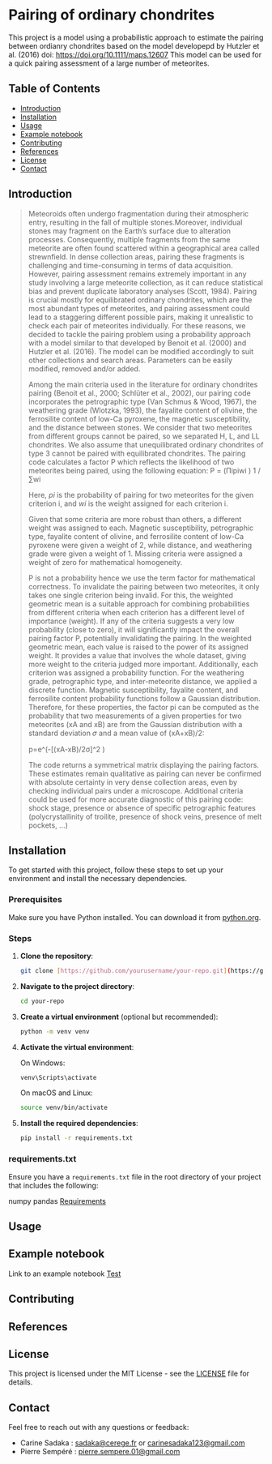 # Pairing of ordinary chondrites

This project is a model using a probabilistic approach to estimate the pairing between ordianry chondrites based on the model developepd by Hutzler et al. (2016) doi:  https://doi.org/10.1111/maps.12607
This model can be used for a quick pairing assessment of a large number of meteorites.

## Table of Contents

- [Introduction](#introduction)
- [Installation](#installation)
- [Usage](#usage)
- [Example notebook](#examplenb)
- [Contributing](#contributing)
- [References](#references)
- [License](#license)
- [Contact](#contact)

## Introduction
> Meteoroids often undergo fragmentation during their atmospheric entry, resulting in the fall of multiple stones.Moreover, individual stones may fragment on the Earth’s surface due to alteration processes. Consequently, multiple fragments from the same meteorite are often found scattered within a geographical area called strewnfield.
> In dense collection areas, pairing these fragments is challenging and time-consuming in terms of data acquisition. However, pairing assessment remains extremely important in any study involving a large meteorite collection, as it can reduce statistical bias and prevent duplicate laboratory analyses (Scott, 1984). Pairing is crucial mostly for equilibrated ordinary chondrites, which are the most abundant types of meteorites, and pairing assessment could lead to a staggering different possible pairs, making it unrealistic to check each pair of meteorites individually.
> For these reasons, we decided to tackle the pairing problem using a probability approach with a model similar to that developed by Benoit et al. (2000) and Hutzler et al. (2016). The model can be modified accordingly to suit other collections and search areas. Parameters can be easily modified, removed and/or added.
> 
> Among the main criteria used in the literature for ordinary chondrites pairing (Benoit et al., 2000; Schlüter et al., 2002), our pairing code incorporates the petrographic type (Van Schmus & Wood, 1967), the weathering grade (Wlotzka, 1993), the fayalite content of olivine, the ferrosilite content of low-Ca pyroxene, the magnetic susceptibility, and the distance between stones. 
We consider that two meteorites from different groups cannot be paired, so we separated H, L, and LL chondrites. We also assume that unequilibrated ordinary chondrites of type 3 cannot be paired with equilibrated chondrites. 
The pairing code calculates a factor P which reflects the likelihood of two meteorites being paired, using the following equation:
> P = (Πipiwi ) 1 / ∑wi
>
> Here, *pi* is the probability of pairing for two meteorites for the given criterion i, and *wi* is the weight assigned for each criterion i. 
>
> Given that some criteria are more robust than others, a different weight was assigned to each. Magnetic susceptibility, petrographic type, fayalite content of olivine, and ferrosilite content of low-Ca pyroxene were given a weight of 2, while distance, and weathering grade were given a weight of 1. Missing criteria were assigned a weight of zero for mathematical homogeneity.
>
> P is not a probability hence we use the term factor for mathematical correctness. To invalidate the pairing between two meteorites, it only takes one single criterion being invalid. For this, the weighted geometric mean is a suitable approach for combining probabilities from different criteria when each criterion has a different level of importance (weight). If any of the criteria suggests a very low probability (close to zero), it will significantly impact the overall pairing factor P, potentially invalidating the pairing. In the weighted geometric mean, each value is raised to the power of its assigned weight. It provides a value that involves the whole dataset, giving more weight to the criteria judged more important.
> Additionally, each criterion was assigned a probability function. For the weathering grade, petrographic type, and inter-meteorite distance, we applied a discrete function. Magnetic susceptibility, fayalite content, and ferrosilite content probability functions follow a Gaussian distribution. Therefore, for these properties, the factor pi can be computed as the probability that two measurements of a given properties for two meteorites (xA and xB) are from the Gaussian distribution with a standard deviation 𝜎 and a mean value of (xA+xB)/2:
> 
> p=e^(-[(xA-xB)/2σ]^2 )
> 
> The code returns a symmetrical matrix displaying the pairing factors. These estimates remain qualitative as pairing can never be confirmed with absolute certainty in very dense collection areas, even by checking individual pairs under a microscope. Additional criteria could be used for more accurate diagnostic of this pairing code: shock stage, presence or absence of specific petrographic features (polycrystallinity of troilite, presence of shock veins, presence of melt pockets, …)


## Installation

To get started with this project, follow these steps to set up your environment and install the necessary dependencies.

### Prerequisites

Make sure you have Python installed. You can download it from [python.org](https://www.python.org/).

### Steps

1. **Clone the repository**:

    ```sh
    git clone [https://github.com/yourusername/your-repo.git](https://github.com/csadaka2/ordinary_chondrites_pairing)
    ```

2. **Navigate to the project directory**:

    ```sh
    cd your-repo
    ```

3. **Create a virtual environment** (optional but recommended):

    ```sh
    python -m venv venv
    ```

4. **Activate the virtual environment**:

    On Windows:
    ```sh
    venv\Scripts\activate
    ```

    On macOS and Linux:
    ```sh
    source venv/bin/activate
    ```

5. **Install the required dependencies**:

    ```sh
    pip install -r requirements.txt
    ```

### requirements.txt

Ensure you have a `requirements.txt` file in the root directory of your project that includes the following:

numpy
pandas [Requirements](https://github.com/csadaka2/ordinary_chondrites_pairing/blob/main/requirements.txt)



## Usage
## Example notebook
Link to an example notebook [Test](https://github.com/csadaka2/ordinary_chondrites_pairing/blob/main/pairing_nb.ipynb)
## Contributing
## References

## License
This project is licensed under the MIT License - see the [LICENSE](LICENSE) file for details.

## Contact
Feel free to reach out with any questions or feedback:
- Carine Sadaka : sadaka@cerege.fr or carinesadaka123@gmail.com
- Pierre Sempéré : pierre.sempere.01@gmail.com

